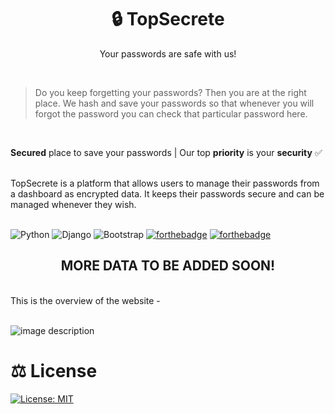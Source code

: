 
<h1 align="center">  
    🔒 TopSecrete
     
  </h1>
<p align="center">
   Your passwords are safe with us!
</p>

<br>

> Do you keep forgetting your passwords? Then you are at the right place. We hash and save your passwords so that whenever you will forgot the password you can check that particular password here.

<br>

**Secured** place to save your passwords | Our top **priority** is your **security** ✅

<br>
TopSecrete is a platform that allows users to manage their passwords from a dashboard as encrypted data. It keeps their passwords secure and can be managed whenever they wish. 
<br><br>

![Python](https://img.shields.io/badge/python-3670A0?style=for-the-badge&logo=python&logoColor=ffdd54)
![Django](https://img.shields.io/badge/django-%23092E20.svg?style=for-the-badge&logo=django&logoColor=white)
![Bootstrap](https://img.shields.io/badge/Bootstrap-563D7C?style=for-the-badge&logo=bootstrap&logoColor=white) 
[![forthebadge](https://forthebadge.com/images/badges/built-with-love.svg)](https://forthebadge.com)
[![forthebadge](https://forthebadge.com/images/badges/for-you.svg)](https://forthebadge.com)

<h2 align="center">  
  MORE DATA TO BE ADDED SOON!  
  </h2>
<br>
This is the overview of the website - <br><br>

![image description](https://ik.imagekit.io/tfme5aczhhf/TopSecrete/github-topsecret_j3-uRkTxWZ.png?ik-sdk-version=javascript-1.4.3&updatedAt=1642098863866)

# ⚖️ License

[![License: MIT](https://img.shields.io/badge/License-MIT-green.svg)](https://opensource.org/licenses/MIT)
